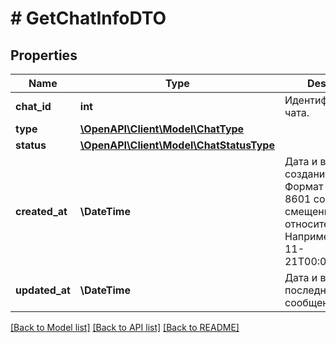 # # GetChatInfoDTO

## Properties

Name | Type | Description | Notes
------------ | ------------- | ------------- | -------------
**chat_id** | **int** | Идентификатор чата. |
**type** | [**\OpenAPI\Client\Model\ChatType**](ChatType.md) |  |
**status** | [**\OpenAPI\Client\Model\ChatStatusType**](ChatStatusType.md) |  |
**created_at** | **\DateTime** | Дата и время создания чата.  Формат даты: ISO 8601 со смещением относительно UTC. Например, 2017-11-21T00:00:00+03:00. |
**updated_at** | **\DateTime** | Дата и время последнего сообщения в чате. |

[[Back to Model list]](../../README.md#models) [[Back to API list]](../../README.md#endpoints) [[Back to README]](../../README.md)

